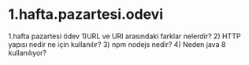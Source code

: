 # 1.hafta.pazartesi.odevi
 1.hafta pazartesi ödev       1)URL ve URI arasındaki farklar nelerdir?        2) HTTP yapısı nedir ne için kullanılır?        3) npm  nodejs nedir?       4) Neden java 8 kullanılıyor?
